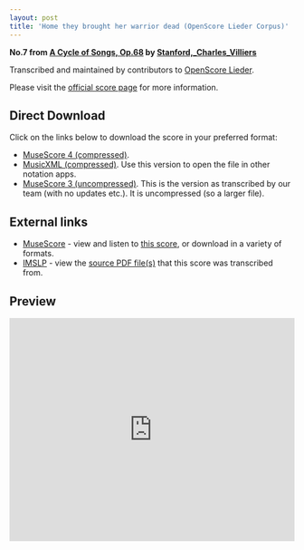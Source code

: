 ```yaml
---
layout: post
title: 'Home they brought her warrior dead (OpenScore Lieder Corpus)'
---
```


__No.7 from [A Cycle of Songs, Op.68](https://fourscoreandmore.org/openscore/lieder/Stanford%2C_Charles_Villiers/A_Cycle_of_Songs%2C_Op.68/) by [Stanford,_Charles_Villiers](https://fourscoreandmore.org/openscore/lieder/Stanford%2C_Charles_Villiers)__

Transcribed and maintained by contributors to [OpenScore Lieder].

Please visit the [official score page] for more information.

[official score page]: https://musescore.com/openscore-lieder-corpus/scores/6793692
[OpenScore Lieder]: https://musescore.com/openscore-lieder-corpus

## Direct Download

Click on the links below to download the score in your preferred format:
- [MuseScore 4 (compressed)](https://fourscoreandmore.org/openscore/lieder/Stanford%2C_Charles_Villiers/A_Cycle_of_Songs%2C_Op.68/7_Home_they_brought_her_warrior_dead.mscz).
- [MusicXML (compressed)](https://fourscoreandmore.org/openscore/lieder/Stanford%2C_Charles_Villiers/A_Cycle_of_Songs%2C_Op.68/7_Home_they_brought_her_warrior_dead.mxl). Use this version to open the file in other notation apps.
- [MuseScore 3 (uncompressed)](https://raw.githubusercontent.com/OpenScore/Lieder/refs/heads/main/scores/Stanford%2C_Charles_Villiers/A_Cycle_of_Songs%2C_Op.68/7_Home_they_brought_her_warrior_dead/lc6793692.mscx). This is the version as transcribed by our team (with no updates etc.). It is uncompressed (so a larger file).

## External links

- [MuseScore] - view and listen to [this score][MuseScore], or download in a variety of formats.
- [IMSLP] - view the [source PDF file(s)][IMSLP] that this score was transcribed from.

[MuseScore]: https://musescore.com/score/6793692
[IMSLP]: https://imslp.org/wiki/Special:ReverseLookup/225685

## Preview

<iframe width="100%" height="394" src="https://musescore.com/openscore-lieder-corpus/scores/6793692/embed" frameborder="0" allowfullscreen allow="autoplay; fullscreen"></iframe>
